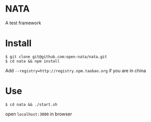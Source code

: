 NATA
=====
A test framework

# Install
```
$ git clone git@github.com:open-nata/nata.git
$ cd nata && npm install
```
Add `--registry=http://registry.npm.taobao.org` if you are in china

# Use
```
$ cd nata && ./start.sh
```

open `localhost:3000` in browser

